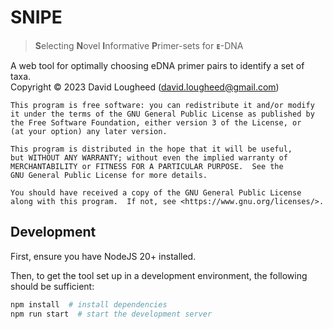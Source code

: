 # SNIPE

> **S**electing **N**ovel **I**nformative **P**rimer-sets for **ᴇ**-DNA

A web tool for optimally choosing eDNA primer pairs to identify a set of taxa. <br />
Copyright &copy; 2023 David Lougheed ([david.lougheed@gmail.com](mailto:david.lougheed@gmail.com))

    This program is free software: you can redistribute it and/or modify
    it under the terms of the GNU General Public License as published by
    the Free Software Foundation, either version 3 of the License, or
    (at your option) any later version.

    This program is distributed in the hope that it will be useful,
    but WITHOUT ANY WARRANTY; without even the implied warranty of
    MERCHANTABILITY or FITNESS FOR A PARTICULAR PURPOSE.  See the
    GNU General Public License for more details.

    You should have received a copy of the GNU General Public License
    along with this program.  If not, see <https://www.gnu.org/licenses/>.


## Development

First, ensure you have NodeJS 20+ installed.

Then, to get the tool set up in a development environment, the following should be sufficient:

```bash
npm install  # install dependencies
npm run start  # start the development server
```
